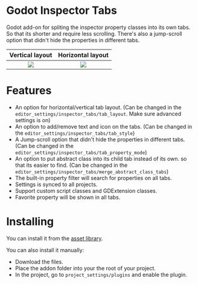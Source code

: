 # Godot Inspector Tabs
Godot add-on for spliting the inspector property classes into its own tabs. So that its shorter and require less scrolling.
There's also a jump-scroll option that didn't hide the properties in different tabs.

Vertical layout           |  Horizontal layout
:-------------------------:|:-------------------------:
![](https://github.com/user-attachments/assets/fc5455d2-c48d-4e1f-b51f-4c09e2d4eb83)  |  ![](https://github.com/user-attachments/assets/e2849982-a57f-46d6-bcfa-c38676032b9d)

# Features
- An option for horizontal/vertical tab layout. (Can be changed in the `editor_settings/inspector_tabs/tab_layout`. Make sure advanced settings is on)
- An option to add/remove text and icon on the tabs. (Can be changed in the `editor_settings/inspector_tabs/tab_style`)
- A Jump-scroll option that didn't hide the properties in different tabs. (Can be changed in the `editor_settings/inspector_tabs/tab_property_mode`)
- An option to put abstract class into its child tab instead of its own. so that its easier to find. (Can be changed in the `editor_settings/inspector_tabs/merge_abstract_class_tabs`)
- The built-in property filter will search for properties on all tabs.
- Settings is synced to all projects.
- Support custom script classes and GDExtension classes.
- Favorite property will be shown in all tabs.

# Installing
You can install it from the [asset library](https://godotengine.org/asset-library/asset/3951).

You can also install it manually:
- Download the files.
- Place the addon folder into your the root of your project.
- In the project, go to `project_settings/plugins` and enable the plugin.
